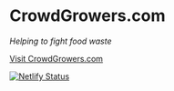 # CrowdGrowers.com
_Helping to fight food waste_

[Visit CrowdGrowers.com](https://www.crowdgrowers.com "CrowdGrowers's Homepage")

[![Netlify Status](https://api.netlify.com/api/v1/badges/ca78b85d-e640-4a47-8e77-a7923b5fe247/deploy-status)](https://app.netlify.com/sites/crowdgrowers/deploys)


